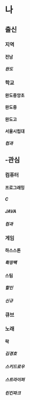 # 나
## 출신
### 지역
#### 전남
##### 완도
### 학교
#### 완도중앙초
#### 완도중
#### 완도고
#### 서울시립대
##### 컴과
## -관심
### 컴퓨터
#### 프로그래밍
##### C
##### JAVA
##### 컴과
### 게임
#### 하스스톤
##### 확장팩
#### 스팀
##### 할인
##### 신규
### 큐브
### 노래
#### 락
##### 김경호
##### 스키드로우
##### 스트라이퍼
##### 린킨파크
